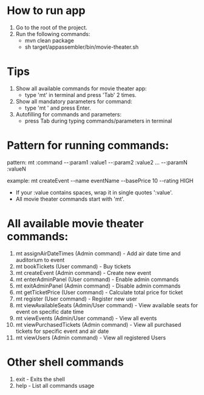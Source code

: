 # How to run app
  1. Go to the root of the project.
  2. Run the following commands:
      - mvn clean package
      - sh target/appassembler/bin/movie-theater.sh

# Tips
  1. Show all available commands for movie theater app:
      - type 'mt' in terminal and press 'Tab' 2 times.
  2. Show all mandatory parameters for command:
      - type 'mt <command>' and press Enter.
  3. Autofilling for commands and parameters:
      - press Tab during typing commands/parameters in terminal

# Pattern for running commands: 
  pattern: mt :command --:param1 :value1 --:param2 :value2 ... --:paramN :valueN
  
  example: mt createEvent --name eventName --basePrice 10 --rating HIGH
  
  - If your :value contains spaces, wrap it in single quotes ':value'.
  - All movie theater commands start with 'mt'.
  
# All available movie theater commands:
  1. mt assignAirDateTimes (Admin command) - Add air date time and auditorium to event
  2. mt bookTickets (User command) - Buy tickets
  3. mt createEvent (Admin command) - Create new event
  4. mt enterAdminPanel (User command) - Enable admin commands
  5. mt exitAdminPanel (Admin command) - Disable admin commands
  6. mt getTicketPrice (User command) - Calculate total price for ticket
  7. mt register (User command) - Register new user
  8. mt viewAvailableSeats (Admin/User command) - View available seats for event on specific date time
  9. mt viewEvents (Admin/User command) - View all events
  10. mt viewPurchasedTickets (Admin command) - View all purchased tickets for specific event and air date
  11. mt viewUsers (Admin command) - View all registered Users
  
# Other shell commands
  1. exit - Exits the shell
  2. help - List all commands usage
